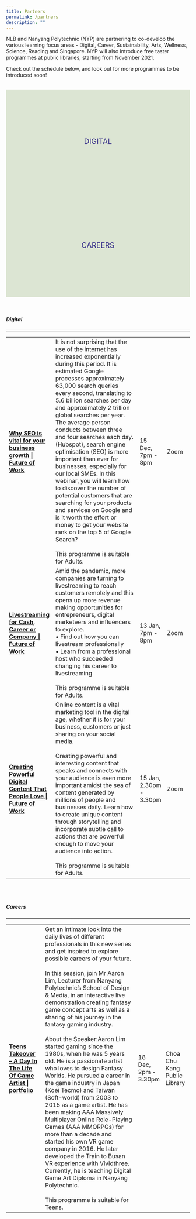 ```yaml
---
title: Partners
permalink: /partners
description: ""
---
```

<style type="text/css">
/* Links */
.content a { color: #322987; }
.content a:focus,
.content a:hover { color: #28216c; }

/* Button Outline */
.bp-button { padding-left: 1.5rem; padding-right: 1.5rem; }
.bp-button.is-primary-outline { border: 1px solid #322987; color: #322987; background-color: transparent; text-decoration: none; }
.bp-button.is-primary-outline:focus,
.bp-button.is-primary-outline:hover { border: 1px solid #322987; color: #cff2e8; background-color: #322987; text-decoration: none; }

/* Responsive Iframe */
.responsive-iframe { position: absolute; top: 0; left: 0; bottom: 0; right: 0; width: 100%; height: 100%; }
.responsive-iframe-container { position: relative; overflow: hidden; width: 100%; }
.responsive-iframe-container.ratio-16by9 { padding-top: 56.25%; }
.responsive-iframe-container.ratio-4by3 { padding-top: 75%; }
.responsive-iframe-container.ratio-3by2 { padding-top: 66.66%; }
.responsive-iframe-container.ratio-1by1 { padding-top: 100%; }

/* Click Box */
.clickbox { display: block; position: relative; width: 100%; padding-bottom: 56.25%; background-color: transparent; }
.clickbox span { padding: .5rem; }
.clickbox a { position: absolute; display: flex; width: 100%; height: 100%; align-items: center; justify-content: center; font-size: 1.25rem; text-align: center; text-decoration: none; text-transform: uppercase; }
.clickbox a:focus,
.clickbox a:hover { text-decoration: none; }

/* Generic */
.clickbox.is-generic { background-color: #dce5d3; color: #322987; }
.clickbox.is-generic a { color: #322987; }
.clickbox.is-generic a:focus,
.clickbox.is-generic a:hover { background-color: #322987; color: #dce5d3; }
</style>
NLB and Nanyang Polytechnic (NYP) are partnering to co-develop the various learning focus areas - Digital, Career, Sustainability, Arts, Wellness, Science, Reading and Singapore. NYP will also introduce free taster programmes at public libraries, starting from November 2021. 

Check out the schedule below, and look out for more programmes to be introduced soon!
<br>
<br>

<!-- <p>
  <div class="responsive-iframe-container ratio-16by9">
    <iframe class="responsive-iframe" src="https://www.youtube.com/embed/uOfQMXQ4lL8"></iframe>
  </div>
</p> -->

<div class="row is-multiline">
  <div class="col is-one-third">
    <div class="clickbox is-generic">
			<a href="#Digital">
        <span>Digital</span>
      </a>
    </div>
  </div>
  <div class="col is-one-third">
    <div class="clickbox is-generic">
      <a href="#Careers">
        <span>Careers</span>
      </a>
    </div>
  </div>
  <div class="col is-one-third">
  </div>
</div>

<br>
	
<table>
<table width="100%" cellspacing="15" cellpadding="15" border="0">
	
 <colgroup>
       <col span="1" style="width: 20%;">
       <col span="1" style="width: 55%;">
       <col span="1" style="width: 10%;">
       <col span="1" style="width: 15%;">
    </colgroup>
	
<strong><h5 id="Digital">Digital</h5></strong>
<hr>

  <tbody><tr><td><strong><a href="https://www.eventbrite.sg/e/why-seo-is-vital-for-your-business-growth-future-of-work-registration-206950272837?aff=ebdssbonlinesearch" target="_blank">Why SEO is vital for your business growth | Future of Work</a></strong></td>
  <td>It is not surprising that the use of the internet has increased exponentially during this period. It is estimated Google processes approximately 63,000 search queries every second, translating to 5.6 billion searches per day and approximately 2 trillion global searches per year. The average person conducts between three and four searches each day. (Hubspot), search engine optimisation (SEO) is more important than ever for businesses, especially for our local SMEs.
In this webinar, you will learn how to discover the number of potential customers that are searching for your products and services on Google and is it worth the effort or money to get your website rank on the top 5 of Google Search?
<br><br>
This programme is suitable for Adults. <br>
</td>
  <td>15 Dec, 7pm - 8pm </td>
  <td>Zoom</td>
  

</tr>

<tr>
<td><strong><a href="https://www.eventbrite.com/c/future-of-work-ccbgxhmw--3bPFMPjm5WbA/" target="_blank">Livestreaming for Cash, Career or Company | Future of Work</a></strong></td>
<td>Amid the pandemic, more companies are turning to livestreaming to reach customers remotely and this opens up more revenue making opportunities for entrepreneurs, digital marketeers and influencers to explore. 
<br>•	Find out how you can livestream professionally
<br>•	Learn from a professional host who succeeded changing his career to livestreaming 
	<br><br>This programme is suitable for Adults.

</td>
<td>13 Jan, 7pm - 8pm</td>
<td>Zoom</td>
</tr>

<tr>
<td><strong><a href="https://www.eventbrite.com/c/future-of-work-ccbgxhmw--3bPFMPjm5WbA/" target="_blank">Creating Powerful Digital Content That People Love | Future of Work</a></strong></td>
<td>Online content is a vital marketing tool in the digital age, whether it is for your business, customers or just sharing on your social media. 
<br><br>Creating powerful and interesting content that speaks and connects with your audience is even more important amidst the sea of content generated by millions of people and businesses daily. 
Learn how to create unique content through storytelling and incorporate subtle call to actions that are powerful enough to move your audience into action.
	<br><br>This programme is suitable for Adults.
</td>
<td>15 Jan, 2.30pm - 3.30pm</td>
<td>Zoom</td>
</tr>



<!-- End your code here -->
  

</tbody></table>
<br>
<!-- table 2 code here -->

<table>
<table width="100%" cellspacing="15" cellpadding="15" border="0">
	
 <colgroup>
       <col span="1" style="width: 20%;">
       <col span="1" style="width: 55%;">
       <col span="1" style="width: 10%;">
       <col span="1" style="width: 15%;">
    </colgroup>
	
<strong><h5 id="Careers">Careers</h5></strong>
<hr>
<tr>
<td><strong><a href="https://www.eventbrite.com/e/cckpl-teens-takeover-a-day-in-the-life-of-game-artist-portfolio-registration-176075315007?aff=ebcollection&amp;keep_tld=1CCKPL" target="_blank">Teens Takeover – A Day In The Life Of Game Artist | portfolio</a></strong></td>
<td>Get an intimate look into the daily lives of different professionals in this new series and get inspired to explore possible careers of your future. 
<br><br>
In this session, join Mr Aaron Lim, Lecturer from Nanyang Polytechnic’s School of Design &amp; Media, in an interactive live demonstration creating fantasy game concept arts as well as a sharing of his journey in the fantasy gaming industry.
<br><br>About the Speaker:Aaron Lim started gaming since the 1980s, when he was 5 years old. He is a passionate artist who loves to design Fantasy Worlds. He pursued a career in the game industry in Japan (Koei Tecmo) and Taiwan (Soft-world) from 2003 to 2015 as a game artist. He has been making AAA Massively Multiplayer Online Role-Playing Games (AAA MMORPGs) for more than a decade and started his own VR game company in 2016. He later developed the Train to Busan VR experience with Vividthree. Currently, he is teaching Digital Game Art Diploma in Nanyang Polytechnic.
<br><br>This programme is suitable for Teens.
</td>
<td>18 Dec, 2pm - 3.30pm</td>
<td>Choa Chu Kang Public Library </td>
</tr>